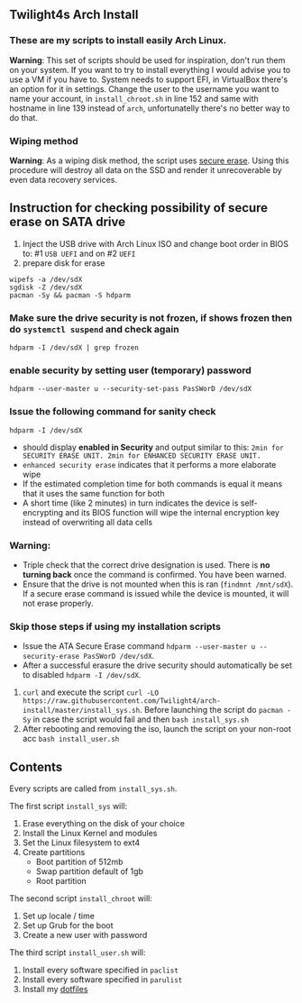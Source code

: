 ## Twilight4s Arch Install

### These are my scripts to install easily Arch Linux.
**Warning**: This set of scripts should be used for inspiration, don't run them on your system. If you want to try to install everything I would advise you to use a VM if you have to. System needs to support EFI, in VirtualBox there's an option for it in settings. Change the user to the username you want to name your account, in `install_chroot.sh` in line 152 and same with hostname in line 139 instead of `arch`, unfortunatelly there's no better way to do that.

### Wiping method
**Warning**: As a wiping disk method, the script uses [secure erase](https://wiki.archlinux.org/title/Solid_state_drive/Memory_cell_clearing). Using this procedure will destroy all data on the SSD and render it unrecoverable by even data recovery services.


## Instruction for checking possibility of secure erase on SATA drive
1. Inject the USB drive with Arch Linux ISO and change boot order in BIOS to: #1 `USB UEFI` and on #2 `UEFI`
2. prepare disk for erase
```
wipefs -a /dev/sdX
sgdisk -Z /dev/sdX
pacman -Sy && pacman -S hdparm
```
### Make sure the drive security is not frozen, if shows frozen then do `systemctl suspend` and check again
`hdparm -I /dev/sdX | grep frozen`
### enable security by setting user (temporary) password
`hdparm --user-master u --security-set-pass PasSWorD /dev/sdX`
### Issue the following command for sanity check
`hdparm -I /dev/sdX` 
- should display **enabled in Security** and output similar to this:
`2min for SECURITY ERASE UNIT. 2min for ENHANCED SECURITY ERASE UNIT.`
- `enhanced security erase` indicates that it performs a more elaborate wipe
- If the estimated completion time for both commands is equal it means that it uses the same function for both
- A short time (like 2 minutes) in turn indicates the device is self-encrypting and its BIOS function will wipe the internal encryption key instead of overwriting all data cells

### Warning:
- Triple check that the correct drive designation is used. There is **no turning back** once the command is confirmed. You have been warned.
- Ensure that the drive is not mounted when this is ran (`findmnt /mnt/sdX`). If a secure erase command is issued while the device is mounted, it will not erase properly.

### Skip those steps if using my installation scripts
- Issue the ATA Secure Erase command `hdparm --user-master u --security-erase PasSWorD /dev/sdX`. 
- After a successful erasure the drive security should automatically be set to disabled `hdparm -I /dev/sdX`.

1. `curl` and execute the script `curl -LO https://raw.githubusercontent.com/Twilight4/arch-install/master/install_sys.sh`. Before launching the script do `pacman -Sy` in case the script would fail and then `bash install_sys.sh`
2. After rebooting and removing the iso, launch the script on your non-root acc `bash install_user.sh`

## Contents
Every scripts are called from `install_sys.sh`.

The first script `install_sys` will:
1. Erase everything on the disk of your choice
2. Install the Linux Kernel and modules
3. Set the Linux filesystem to ext4
4. Create partitions
   - Boot partition of 512mb
   - Swap partition default of 1gb
   - Root partition

The second script `install_chroot` will:
1. Set up locale / time
2. Set up Grub for the boot
3. Create a new user with password

The third script `install_user.sh` will:
1. Install every software specified in `paclist`
2. Install every software specified in `parulist`
3. Install my [dotfiles](https://github.com/Twilight4/dotfiles)
